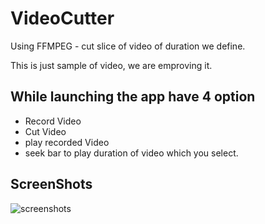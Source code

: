 # VideoCutter
Using FFMPEG - cut slice of video of duration we define. 

This is just sample of video, we are emproving it.

## While launching the app have 4 option 
* Record Video
* Cut Video
* play recorded Video
* seek bar to play duration of video which you select.

## ScreenShots
![screenshots](https://raw.githubusercontent.com/mithileshongit/VideoCutter/master/device-2016-07-04-145724.png=100x20)
